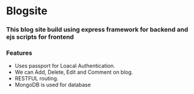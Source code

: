 # Blogsite
### This blog site build using express framework for backend and ejs scripts for frontend
### Features
* Uses passport for Loacal Authentication.
* We can Add, Delete, Edit and Comment on blog.
* RESTFUL routing.
* MongoDB is used for database
